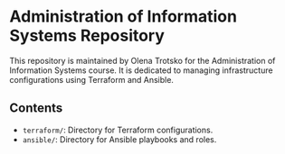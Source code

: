 # Administration of Information Systems Repository
This repository is maintained by Olena Trotsko for the Administration of Information Systems course. It is dedicated to managing infrastructure configurations using Terraform and Ansible.

## Contents
* `terraform/`: Directory for Terraform configurations.
* `ansible/`: Directory for Ansible playbooks and roles.